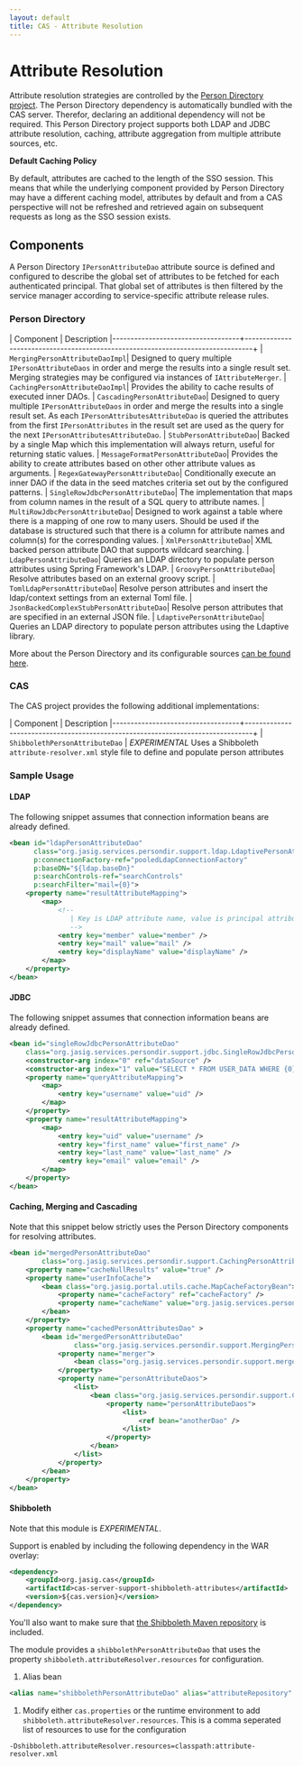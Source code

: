 ```yaml
---
layout: default
title: CAS - Attribute Resolution
---
```


# Attribute Resolution
Attribute resolution strategies are controlled by the [Person Directory project](https://github.com/Jasig/person-directory). 
The Person Directory dependency is automatically bundled with the CAS server. Therefor, declaring an additional dependency will not be required. 
This Person Directory project supports both LDAP and JDBC attribute resolution, caching, attribute aggregation from multiple attribute sources, etc.

<div class="alert alert-info"><strong>Default Caching Policy</strong><p>By default, attributes are cached to the length of the SSO session. 
This means that while the underlying component provided by Person Directory may have a different caching model, attributes by default and from 
a CAS perspective will not be refreshed and retrieved again on subsequent requests as long as the SSO session exists.</p></div>


## Components
A Person Directory `IPersonAttributeDao` attribute source is defined and configured to describe the global set of attributes to be fetched 
for each authenticated principal. That global set of attributes is then filtered by the service manager according to service-specific attribute release rules. 

### Person Directory

| Component         					| Description 
|-----------------------------------+--------------------------------------------------------------------------------+
| `MergingPersonAttributeDaoImpl`| Designed to query multiple `IPersonAttributeDaos` in order and merge the results into a single result set. Merging strategies may be configured via instances of `IAttributeMerger`.
| `CachingPersonAttributeDaoImpl`| Provides the ability to cache results of executed inner DAOs.
| `CascadingPersonAttributeDao`| Designed to query multiple `IPersonAttributeDaos` in order and merge the results into a single result set. As each `IPersonAttributesAttributeDao` is queried the attributes from the first `IPersonAttributes` in the result set are used as the query for the next `IPersonAttributesAttributeDao`. 
| `StubPersonAttributeDao`| Backed by a single Map which this implementation will always return, useful for returning static values.
| `MessageFormatPersonAttributeDao`| Provides the ability to create attributes based on other other attribute values as arguments.
| `RegexGatewayPersonAttributeDao`| Conditionally execute an inner DAO if the data in the seed matches criteria set out by the configured patterns.
| `SingleRowJdbcPersonAttributeDao`| The implementation that maps from column names in the result of a SQL query to attribute names.
| `MultiRowJdbcPersonAttributeDao`| Designed to work against a table where there is a mapping of one row to many users. Should be used if the database is structured such that there is a column for attribute names and column(s) for the corresponding values.
| `XmlPersonAttributeDao`| XML backed person attribute DAO that supports wildcard searching.
| `LdapPersonAttributeDao`| Queries an LDAP directory to populate person attributes using Spring Framework's LDAP.
| `GroovyPersonAttributeDao`| Resolve attributes based on an external groovy script.
| `TomlLdapPersonAttributeDao`| Resolve person attributes and insert the ldap/context settings from an external Toml file. 
| `JsonBackedComplexStubPersonAttributeDao`| Resolve person attributes that are specified in an external JSON file.
| `LdaptivePersonAttributeDao`| Queries an LDAP directory to populate person attributes using the Ldaptive library.

More about the Person Directory and its configurable sources [can be found here](https://wiki.jasig.org/display/PDM15/Person+Directory+1.5+Manual).


### CAS
The CAS project provides the following additional implementations:

| Component         					| Description 
|-----------------------------------+--------------------------------------------------------------------------------+
| `ShibbolethPersonAttributeDao` | *EXPERIMENTAL* Uses a Shibboleth `attribute-resolver.xml` style file to define and populate person attributes

### Sample Usage


#### LDAP
The following snippet assumes that connection information beans are already defined.

```xml
<bean id="ldapPersonAttributeDao"
      class="org.jasig.services.persondir.support.ldap.LdaptivePersonAttributeDao"
      p:connectionFactory-ref="pooledLdapConnectionFactory"
      p:baseDN="${ldap.baseDn}"
      p:searchControls-ref="searchControls"
      p:searchFilter="mail={0}">
    <property name="resultAttributeMapping">
        <map>
            <!--
               | Key is LDAP attribute name, value is principal attribute name.
               -->
            <entry key="member" value="member" />
            <entry key="mail" value="mail" />
            <entry key="displayName" value="displayName" />
        </map>
    </property>
</bean>
```


#### JDBC
The following snippet assumes that connection information beans are already defined.

```xml
<bean id="singleRowJdbcPersonAttributeDao"
    class="org.jasig.services.persondir.support.jdbc.SingleRowJdbcPersonAttributeDao">
    <constructor-arg index="0" ref="dataSource" />
    <constructor-arg index="1" value="SELECT * FROM USER_DATA WHERE {0}" />
    <property name="queryAttributeMapping">
        <map>
            <entry key="username" value="uid" />
        </map>
    </property>
    <property name="resultAttributeMapping">
        <map>
            <entry key="uid" value="username" />
            <entry key="first_name" value="first_name" />
            <entry key="last_name" value="last_name" />
            <entry key="email" value="email" />
        </map>
    </property>
</bean>
```


#### Caching, Merging and Cascading
Note that this snippet below strictly uses the Person Directory components for resolving attributes.

```xml
<bean id="mergedPersonAttributeDao"
        class="org.jasig.services.persondir.support.CachingPersonAttributeDaoImpl">
    <property name="cacheNullResults" value="true" />
    <property name="userInfoCache">
        <bean class="org.jasig.portal.utils.cache.MapCacheFactoryBean">
            <property name="cacheFactory" ref="cacheFactory" />
            <property name="cacheName" value="org.jasig.services.persondir.USER_INFO.merged" />
        </bean>
    </property>
    <property name="cachedPersonAttributesDao" >
        <bean id="mergedPersonAttributeDao"                 
                class="org.jasig.services.persondir.support.MergingPersonAttributeDaoImpl">
            <property name="merger">
                <bean class="org.jasig.services.persondir.support.merger.NoncollidingAttributeAdder" />
            </property>
            <property name="personAttributeDaos">
                <list>
                    <bean class="org.jasig.services.persondir.support.CascadingPersonAttributeDao">
                        <property name="personAttributeDaos">
                            <list>
                                <ref bean="anotherDao" />
                            </list>
                        </property>
                    </bean>
                </list>
            </property>
        </bean>
    </property>
</bean>
```


#### Shibboleth
Note that this module is *EXPERIMENTAL*.

Support is enabled by including the following dependency in the WAR overlay:

```xml
<dependency>
    <groupId>org.jasig.cas</groupId>
    <artifactId>cas-server-support-shibboleth-attributes</artifactId>
    <version>${cas.version}</version>
</dependency>
```

You'll also want to make sure that
[the Shibboleth Maven repository](https://build.shibboleth.net/nexus/content/repositories/releases]) is included.

The module provides a `shibbolethPersonAttributeDao` that uses the property `shibboleth.attributeResolver.resources`
for configuration.

1. Alias bean

```xml
<alias name="shibbolethPersonAttributeDao" alias="attributeRepository" />
```

1. Modify either `cas.properties` or the runtime environment to add `shibboleth.attributeResolver.resources`. This is a
comma seperated list of resources to use for the configuration

```shell
-Dshibboleth.attributeResolver.resources=classpath:attribute-resolver.xml
```
